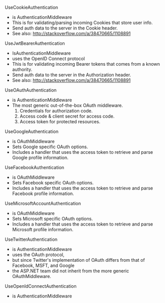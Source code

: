 
UseCookieAuthentication
* is AuthenticationMiddleware
* This is for validating/parsing incoming Cookies that store user info.
* Send auth data to the server in the Cookie header.
* See also: http://stackoverflow.com/a/38470665/1108891

UseJwtBearerAuthentication
* IsAuthenticationMiddleware
* uses the OpenID Connect protocol
* This is for validating incoming Bearer tokens that comes from a known authority. 
* Send auth data to the server in the Authorization header.
* See also: http://stackoverflow.com/a/38470665/1108891

UseOAuthAuthentication
* is AuthenticationMiddleware
* The most generic out-of-the-box OAuth middleware.
    1. Credentials for authorization code. 
    2. Access code & client secret for access code. 
    3. Access token for protected resources.  

UseGoogleAuthentication
* is OAuthMiddleware
* Sets Google specific OAuth options. 
* Includes a handler that uses the access token to retrieve and parse Google profile information.

UseFacebookAuthentication
* is OAuthMiddleware
* Sets Facebook specific OAuth options. 
* Includes a handler that uses the access token to retrieve and parse Facebook profile information.

UseMicrosoftAccountAuthentication
* is OAuthMiddleware
* Sets Microsoft specific OAuth options. 
* Includes a handler that uses the access token to retrieve and parse Microsoft profile information.

UseTwitterAuthentication 
* is AuthenticationMiddleware
* uses the OAuth protocol, 
* but since Twitter's implementation of OAuth differs from that of Facebook, MSFT, and Google 
* the ASP.NET team did not inherit from the more generic OAuthMiddleware.

UseOpenIdConnectAuthentication 
* is AuthenticationMiddleware